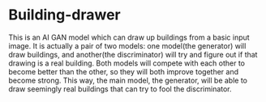 # Building-drawer

This is an AI GAN model which can draw up buildings from a basic input image. It is actually a pair of two models: one model(the generator) will draw buildings, and another(the discriminator) will try and figure out if that drawing is a real building. Both models will compete with each other to become better than the other, so they will both improve together and become strong. This way, the main model, the generator, will be able to draw seemingly real buildings that can try to fool the discriminator.
